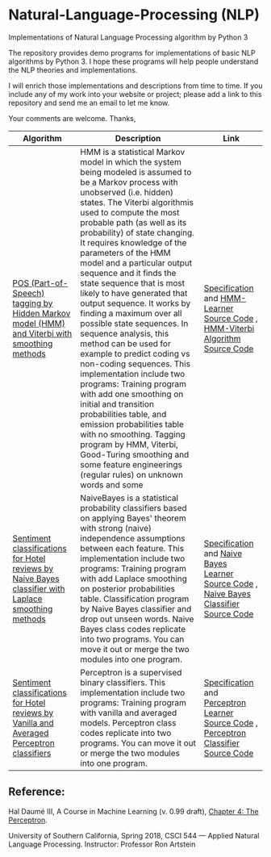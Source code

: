# Natural-Language-Processing (NLP)
Implementations of Natural Language Processing algorithm by Python 3

The repository provides demo programs for implementations of basic NLP algorithms by Python 3. I hope these programs will help people understand the NLP theories and implementations.

I will enrich those implementations and descriptions from time to time. If you include any of my work into your website or project; please add a link to this repository and send me an email to let me know.

Your comments are welcome.
Thanks,


|Algorithm|Description|Link|
|------|------|--------|
|[POS (Part-of-Speech) tagging by Hidden Markov model (HMM) and Viterbi with smoothing methods](https://github.com/Cheng-Lin-Li/Natural-Language-Processing/tree/master/HMM)|HMM is a statistical Markov model in which the system being modeled is assumed to be a Markov process with unobserved (i.e. hidden) states. The Viterbi algorithmis used to compute the most probable path (as well as its probability) of state changing. It requires knowledge of the parameters of the HMM model and a particular output sequence and it finds the state sequence that is most likely to have generated that output sequence. It works by finding a maximum over all possible state sequences. In sequence analysis, this method can be used for example to predict coding vs non-coding sequences. This implementation include two programs: Training program with add one smoothing on initial and transition probabilities table, and emission probabilities table with no smoothing. Tagging program by HMM, Viterbi, Good-Turing smoothing and some feature engineerings (regular rules) on unknown words and some |[Specification](https://github.com/Cheng-Lin-Li/Natural-Language-Processing/tree/master/HMM) and [HMM-Learner Source Code](https://github.com/Cheng-Lin-Li/Natural-Language-Processing/blob/master/HMM/hmmlearn3.py) , [HMM-Viterbi Algorithm Source Code](https://github.com/Cheng-Lin-Li/Natural-Language-Processing/blob/master/HMM/hmmdecode3.py)|
|[Sentiment classifications for Hotel reviews by Naive Bayes classifier with Laplace smoothing methods](https://github.com/Cheng-Lin-Li/Natural-Language-Processing/tree/master/NaiveBayes)|NaiveBayes is a statistical probability classifiers based on applying Bayes' theorem with strong (naive) independence assumptions between each feature. This implementation include two programs: Training program with add Laplace smoothing on posterior probabilities table. Classification program by Naive Bayes classifier and drop out unseen words. Naive Bayes class codes replicate into two programs. You can move it out or merge the two modules into one program.|[Specification](https://github.com/Cheng-Lin-Li/Natural-Language-Processing/tree/master/NaiveBayes) and [Naive Bayes Learner Source Code](https://github.com/Cheng-Lin-Li/Natural-Language-Processing/blob/master/NaiveBayes/nblearn3.py) , [Naive Bayes Classifier Source Code](https://github.com/Cheng-Lin-Li/Natural-Language-Processing/blob/master/NaiveBayes/nbclassify3.py)|
|[Sentiment classifications for Hotel reviews by Vanilla and Averaged Perceptron classifiers](https://github.com/Cheng-Lin-Li/Natural-Language-Processing/tree/master/Perceptron)|Perceptron is a supervised binary classifiers. This implementation include two programs: Training program with vanilla and averaged models. Perceptron class codes replicate into two programs. You can move it out or merge the two modules into one program.|[Specification](https://github.com/Cheng-Lin-Li/Natural-Language-Processing/tree/master/Perceptron) and [Perceptron Learner Source Code](https://github.com/Cheng-Lin-Li/Natural-Language-Processing/blob/master/Perceptron/perceplearn3.py) , [Perceptron Classifier Source Code](https://github.com/Cheng-Lin-Li/Natural-Language-Processing/blob/master/Perceptron/percepclassify3.py)|

## Reference:
Hal Daumé III, A Course in Machine Learning (v. 0.99 draft), [Chapter 4: The Perceptron](http://www.ciml.info/dl/v0_99/ciml-v0_99-ch04.pdf). 

University of Southern California, Spring 2018, CSCI 544 — Applied Natural Language Processing. Instructor: Professor Ron Artstein